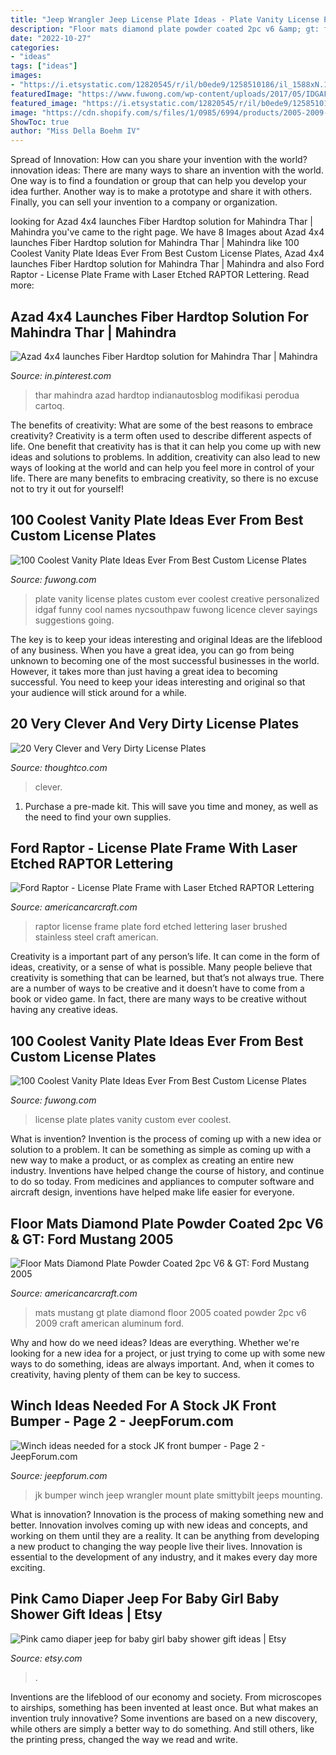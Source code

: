 ```yaml
---
title: "Jeep Wrangler Jeep License Plate Ideas - Plate Vanity License Plates Custom Ever Coolest Creative Personalized Idgaf Funny Cool Names Nycsouthpaw Fuwong Licence Clever Sayings Suggestions Going"
description: "Floor mats diamond plate powder coated 2pc v6 &amp; gt: ford mustang 2005"
date: "2022-10-27"
categories:
- "ideas"
tags: ["ideas"]
images:
- "https://i.etsystatic.com/12820545/r/il/b0ede9/1258510186/il_1588xN.1258510186_kre8.jpg"
featuredImage: "https://www.fuwong.com/wp-content/uploads/2017/05/IDGAF.jpg"
featured_image: "https://i.etsystatic.com/12820545/r/il/b0ede9/1258510186/il_1588xN.1258510186_kre8.jpg"
image: "https://cdn.shopify.com/s/files/1/0985/6994/products/2005-2009-mustang-v6-gt-floor-mats-diamond-plate-powder-coated-2pc-american-car-craft-949705.jpeg?v=1552450450"
ShowToc: true
author: "Miss Della Boehm IV"
---
```



Spread of Innovation: How can you share your invention with the world?
innovation ideas: 
There are many ways to share an invention with the world. One way is to find a foundation or group that can help you develop your idea further. Another way is to make a prototype and share it with others. Finally, you can sell your invention to a company or organization.

	

		
looking for Azad 4x4 launches Fiber Hardtop solution for Mahindra Thar | Mahindra you've came to the right page. We have 8 Images about Azad 4x4 launches Fiber Hardtop solution for Mahindra Thar | Mahindra like 100 Coolest Vanity Plate Ideas Ever From Best Custom License Plates, Azad 4x4 launches Fiber Hardtop solution for Mahindra Thar | Mahindra and also Ford Raptor - License Plate Frame with Laser Etched RAPTOR Lettering. Read more:
		
    
## Azad 4x4 Launches Fiber Hardtop Solution For Mahindra Thar | Mahindra

<img loading=lazy src="https://i.pinimg.com/736x/84/8c/8d/848c8d7d8466a9b6ed445e0510f6369b.jpg" onerror="this.onerror=null;this.src='https://tse2.mm.bing.net/th?id=OIP.iSdQKh5HEv2P0J6FmQJ2TAHaE8&amp;pid=15.1';" alt="Azad 4x4 launches Fiber Hardtop solution for Mahindra Thar | Mahindra">

_Source: in.pinterest.com_

>thar mahindra azad hardtop indianautosblog modifikasi perodua cartoq. 

	

The benefits of creativity: What are some of the best reasons to embrace creativity?
Creativity is a term often used to describe different aspects of life. One benefit that creativity has is that it can help you come up with new ideas and solutions to problems. In addition, creativity can also lead to new ways of looking at the world and can help you feel more in control of your life. There are many benefits to embracing creativity, so there is no excuse not to try it out for yourself!

    
## 100 Coolest Vanity Plate Ideas Ever From Best Custom License Plates

<img loading=lazy src="https://www.fuwong.com/wp-content/uploads/2017/05/IDGAF.jpg" onerror="this.onerror=null;this.src='https://tse1.mm.bing.net/th?id=OIP.8O6i7jyf9DqOtjSwCMOfdAHaE5&amp;pid=15.1';" alt="100 Coolest Vanity Plate Ideas Ever From Best Custom License Plates">

_Source: fuwong.com_

>plate vanity license plates custom ever coolest creative personalized idgaf funny cool names nycsouthpaw fuwong licence clever sayings suggestions going. 

	

The key is to keep your ideas interesting and original
Ideas are the lifeblood of any business. When you have a great idea, you can go from being unknown to becoming one of the most successful businesses in the world. However, it takes more than just having a great idea to becoming successful. You need to keep your ideas interesting and original so that your audience will stick around for a while.

    
## 20 Very Clever And Very Dirty License Plates

<img loading=lazy src="https://fthmb.tqn.com/Yb5U2jcpOsAv5MeDoKORnSx8gnM=/768x0/filters:no_upscale():max_bytes(150000):strip_icc()/pbfugo-581756755f9b581c0b19a7ae.jpg" onerror="this.onerror=null;this.src='https://tse4.mm.bing.net/th?id=OIP.spwp9h1pPiEwZf_6MGRBcgHaKo&amp;pid=15.1';" alt="20 Very Clever and Very Dirty License Plates">

_Source: thoughtco.com_

>clever. 

	

1. Purchase a pre-made kit. This will save you time and money, as well as the need to find your own supplies.

    
## Ford Raptor - License Plate Frame With Laser Etched RAPTOR Lettering

<img loading=lazy src="https://cdn.shopify.com/s/files/1/0985/6994/products/ford-raptor-license-plate-frame-with-laser-etched-raptor-lettering-american-car-craft-967771.jpeg?v=1552447804" onerror="this.onerror=null;this.src='https://tse4.mm.bing.net/th?id=OIP.clysXtaUxCq9X0q4z26zpAHaFj&amp;pid=15.1';" alt="Ford Raptor - License Plate Frame with Laser Etched RAPTOR Lettering">

_Source: americancarcraft.com_

>raptor license frame plate ford etched lettering laser brushed stainless steel craft american. 

	

Creativity is a important part of any person’s life. It can come in the form of ideas, creativity, or a sense of what is possible. Many people believe that creativity is something that can be learned, but that’s not always true. There are a number of ways to be creative and it doesn’t have to come from a book or video game. In fact, there are many ways to be creative without having any creative ideas.

    
## 100 Coolest Vanity Plate Ideas Ever From Best Custom License Plates

<img loading=lazy src="https://www.fuwong.com/wp-content/uploads/2017/05/DARKNEZZ.jpg" onerror="this.onerror=null;this.src='https://tse4.mm.bing.net/th?id=OIP.hZf_pvG8cO8CPzz-AOa1CgHaFA&amp;pid=15.1';" alt="100 Coolest Vanity Plate Ideas Ever From Best Custom License Plates">

_Source: fuwong.com_

>license plate plates vanity custom ever coolest. 

	

What is invention?
Invention is the process of coming up with a new idea or solution to a problem. It can be something as simple as coming up with a new way to make a product, or as complex as creating an entire new industry. Inventions have helped change the course of history, and continue to do so today. From medicines and appliances to computer software and aircraft design, inventions have helped make life easier for everyone.

    
## Floor Mats Diamond Plate Powder Coated 2pc V6 &amp; GT: Ford Mustang 2005

<img loading=lazy src="https://cdn.shopify.com/s/files/1/0985/6994/products/2005-2009-mustang-v6-gt-floor-mats-diamond-plate-powder-coated-2pc-american-car-craft-949705.jpeg?v=1552450450" onerror="this.onerror=null;this.src='https://tse3.mm.bing.net/th?id=OIP.jWw8A3GnihTc9AE1giBnSAHaFj&amp;pid=15.1';" alt="Floor Mats Diamond Plate Powder Coated 2pc V6 &amp; GT: Ford Mustang 2005">

_Source: americancarcraft.com_

>mats mustang gt plate diamond floor 2005 coated powder 2pc v6 2009 craft american aluminum ford. 

	

Why and how do we need ideas?
Ideas are everything. Whether we're looking for a new idea for a project, or just trying to come up with some new ways to do something, ideas are always important. And, when it comes to creativity, having plenty of them can be key to success.

    
## Winch Ideas Needed For A Stock JK Front Bumper - Page 2 - JeepForum.com

<img loading=lazy src="http://my.project-jk.com/data/500/medium/bumper_001.jpg" onerror="this.onerror=null;this.src='https://tse3.mm.bing.net/th?id=OIP._GSALfSIR7F7Ee2P7s7e2QHaFj&amp;pid=15.1';" alt="Winch ideas needed for a stock JK front bumper - Page 2 - JeepForum.com">

_Source: jeepforum.com_

>jk bumper winch jeep wrangler mount plate smittybilt jeeps mounting. 

	

What is innovation?
Innovation is the process of making something new and better. Innovation involves coming up with new ideas and concepts, and working on them until they are a reality. It can be anything from developing a new product to changing the way people live their lives. Innovation is essential to the development of any industry, and it makes every day more exciting.

    
## Pink Camo Diaper Jeep For Baby Girl Baby Shower Gift Ideas | Etsy

<img loading=lazy src="https://i.etsystatic.com/12820545/r/il/b0ede9/1258510186/il_1588xN.1258510186_kre8.jpg" onerror="this.onerror=null;this.src='https://tse2.mm.bing.net/th?id=OIP.6RfyjAqHfzCu8sWmbsmuNAHaJ3&amp;pid=15.1';" alt="Pink camo diaper jeep for baby girl baby shower gift ideas | Etsy">

_Source: etsy.com_

>. 

	

Inventions are the lifeblood of our economy and society. From microscopes to airships, something has been invented at least once. But what makes an invention truly innovative? Some inventions are based on a new discovery, while others are simply a better way to do something. And still others, like the printing press, changed the way we read and write.

